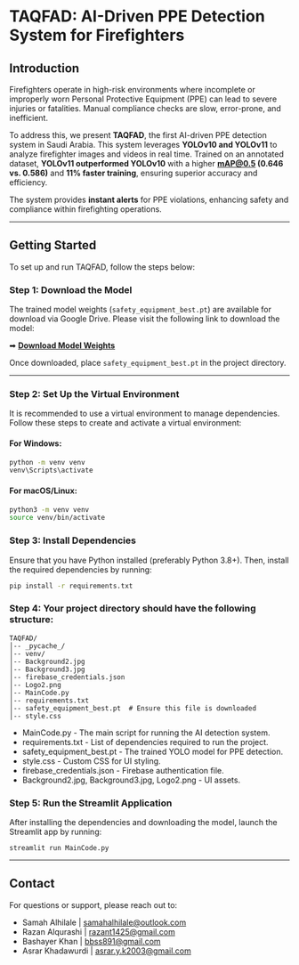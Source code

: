 # TAQFAD: AI-Driven PPE Detection System for Firefighters

## Introduction
Firefighters operate in high-risk environments where incomplete or improperly worn Personal Protective Equipment (PPE) can lead to severe injuries or fatalities. Manual compliance checks are slow, error-prone, and inefficient.

To address this, we present **TAQFAD**, the first AI-driven PPE detection system in Saudi Arabia. This system leverages **YOLOv10 and YOLOv11** to analyze firefighter images and videos in real time. Trained on an annotated dataset, **YOLOv11 outperformed YOLOv10** with a higher **mAP@0.5 (0.646 vs. 0.586)** and **11% faster training**, ensuring superior accuracy and efficiency.

The system provides **instant alerts** for PPE violations, enhancing safety and compliance within firefighting operations.

---

## Getting Started
To set up and run TAQFAD, follow the steps below:

### Step 1: Download the Model
The trained model weights (`safety_equipment_best.pt`) are available for download via Google Drive. Please visit the following link to download the model:

➡ **[Download Model Weights](https://drive.google.com/file/d/1N9G3AgsdyNjsvWkf9SDJn5GkssO0wTFE/view?usp=drive_link)** 

Once downloaded, place `safety_equipment_best.pt` in the project directory.

---


### Step 2: Set Up the Virtual Environment

It is recommended to use a virtual environment to manage dependencies. Follow these steps to create and activate a virtual environment:

#### **For Windows:**
```bash
python -m venv venv
venv\Scripts\activate
```

#### **For macOS/Linux:**
```bash
python3 -m venv venv
source venv/bin/activate
```


### Step 3: Install Dependencies
Ensure that you have Python installed (preferably Python 3.8+). Then, install the required dependencies by running:

```bash
pip install -r requirements.txt
```



### Step 4: Your project directory should have the following structure:
``` 
TAQFAD/
│-- _pycache_/
│-- venv/
│-- Background2.jpg
│-- Background3.jpg
│-- firebase_credentials.json
│-- Logo2.png
│-- MainCode.py
│-- requirements.txt
│-- safety_equipment_best.pt  # Ensure this file is downloaded
│-- style.css
```

- MainCode.py - The main script for running the AI detection system.
- requirements.txt - List of dependencies required to run the project.
- safety_equipment_best.pt - The trained YOLO model for PPE detection.
- style.css - Custom CSS for UI styling.
- firebase_credentials.json - Firebase authentication file.
- Background2.jpg, Background3.jpg, Logo2.png - UI assets.

### Step 5:  Run the Streamlit Application
After installing the dependencies and downloading the model, launch the Streamlit app by running:
```
streamlit run MainCode.py
```

---

## Contact
For questions or support, please reach out to:
- Samah Alhilale | samahalhilale@outlook.com
- Razan Alqurashi | razant1425@gmail.com
- Bashayer Khan | bbss891@gmail.com
- Asrar Khadawurdi | asrar.y.k2003@gmail.com

